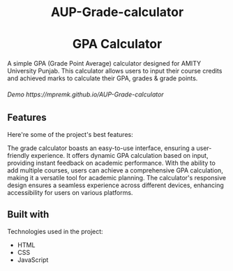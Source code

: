 <h1 align="center"id="Main title">AUP-Grade-calculator</h1>
<h1 align="center" id="title">GPA Calculator</h1>

<p id="description">A simple GPA (Grade Point Average) calculator designed for AMITY University Punjab. This calculator allows users to input their course credits and achieved marks to calculate their GPA, grades & grade points.</p>

<h6>Demo https://mpremk.github.io/AUP-Grade-calculator </h6>



  
  
<h2> Features</h2>

Here're some of the project's best features:

The grade calculator boasts an easy-to-use interface, ensuring a user-friendly experience. It offers dynamic GPA calculation based on input, providing instant feedback on academic performance. With the ability to add multiple courses, users can achieve a comprehensive GPA calculation, making it a versatile tool for academic planning. The calculator's responsive design ensures a seamless experience across different devices, enhancing accessibility for users on various platforms.


  
<h2>Built with</h2>

Technologies used in the project:

*   HTML
*   CSS
*   JavaScript
